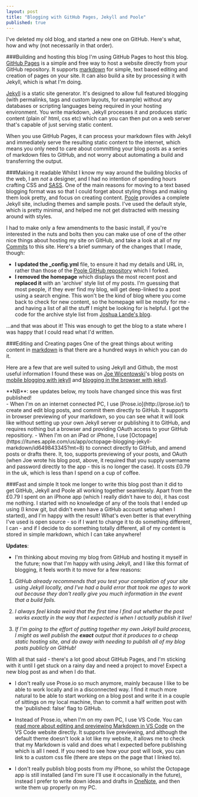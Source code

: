 ```yaml
---
layout: post
title: "Blogging with GitHub Pages, Jekyll and Poole"
published: true
---
```


I've deleted my old blog, and started a new one on GitHub. Here's what, how and why (not necessarily in that order).

###Building and hosting this blog
I'm using GitHub Pages to host this blog. [GitHub Pages](https://pages.github.com) is a simple and free way to host a website directly from your GitHub repository. It supports [markdown](https://help.github.com/articles/markdown-basics/) for simple, text based editing and creation of pages on your site. It can also build a site by processing it with Jekyll, which is what I'm doing.

[Jekyll](http://jekyllrb.com) is a static site generator. It's designed to allow full featured blogging (with permalinks, tags and custom layouts, for example) without any databases or scripting languages being required in your hosting environment. You write markdown, Jekyll processes it and produces static content (plain ol' html, css etc) which can you can then put on a web server that's capable of just serving static content. 

When you use GitHub Pages, it can process your markdown files with Jekyll and immediately serve the resulting static content to the internet, which means you only need to care about committing your blog posts as a series of markdown files to GitHub, and not worry about automating a build and transferring the output.

###Making it readable
Whilst I know my way around the building blocks of the web, I am *not* a designer, and I had no intention of spending hours crafting CSS and [SASS](http://sass-lang.com/). One of the main reasons for moving to a text based blogging format was so that I could forget about styling things and making them look pretty, and focus on creating content.  [Poole](http://getpoole.com/) provides a complete Jekyll site, including themes and sample posts. I've used the default style, which is pretty minimal, and helped me not get distracted with messing around with styles.

I had to make only a few amendments to the basic install, if you're interested in the nuts and bolts then you can make use of one of the other nice things about hosting my site on GitHub, and take a look at all of my [Commits](https://github.com/WillSoper/WillSoper.github.io/commits/master) to this site. Here's a brief summary of the changes that I made, though:

- **I updated the _config.yml** file, to ensure it had my details and URL in, rather than those of the [Poole GitHub repository](https://github.com/poole/poole) which I forked.
- **I removed the homepage** which displays the most recent post and **replaced it** with an 'archive' style list of my posts. I'm guessing that most people, if they ever find my blog, will get deep-linked to a post using a search engine. This won't be the kind of blog where you come back to check for new content, so the homepage will be mostly for me - and having a list of all the stuff I might be looking for is helpful. I got the code for the archive style list from [Joshua Lande's blog](http://joshualande.com/jekyll-github-pages-poole/).

...and that was about it! This was enough to get the blog to a state where I was happy that I could read what I'd written.

###Editing and Creating pages
One of the great things about writing content in [markdown](https://help.github.com/articles/markdown-basics/) is that there are a hundred ways in which you can do it.

Here are a few that are well suited to using Jekyll and Github, the most useful information I found these was on [Joe Wicentowski](https://twitter.com/joewiz)'s blog posts on [mobile blogging with jekyll](http://joewiz.org/2013/08/18/mobile-blogging-with-jekyll/) and [blogging in the browser with jekyll](http://joewiz.org/2013/08/20/jekyll-blogging-in-the-browser-with-prose-io/).

<div class="message">
    **NB**: see updates below, my  tools have changed since this was first published!
</div>
- When I'm on an internet connected PC, I use [Prose.io](http://prose.io/) to create and edit blog posts, and commit them directly to GitHub. It supports in browser previewing of your markdown, so you can see what it will look like without setting up your own Jekyll server or publishing it to GitHub, and requires nothing but a browser and providing OAuth access to your GitHub repositiory.
- When I'm on an iPad or iPhone, I use [Octopage](https://itunes.apple.com/us/app/octopage-blogging-jekyll-markdown/id649843345?mt=8) to connect directly to GitHub, and amend posts or drafts there. It, too, supports previewing of your posts, and OAuth (when Joe wrote his blog post, above, it required that you supply username and password directly to the app - this is no longer the case). It costs £0.79 in the uk, which is less than I spend on a cup of coffee.

###Fast and simple
It took me longer to write this blog post than it did to get GitHub, Jekyll and Poole all working together seamlessly. Apart from the £0.79 I spent on an iPhone app (which I really didn't have to do), it has cost me nothing. I started with no knowledge of any of the tools that I ended up using (I know git, but didn't even have a GitHub account setup when I started), and I'm happy with the result! What's even better is that everything I've used is open source - so if I want to change it to do something different, I can - and if I decide to do something totally different, all of my content is stored in simple markdown, which I can take anywhere! 

**Updates**:
- I'm thinking about moving my blog from GitHub and hosting it myself in the future; now that I'm happy with using Jekyll, and I like this format of blogging, it feels worth it to move for a few reasons:

1) *GitHub already recommends that you test your compilation of your site using Jekyll locally, and I've had a build error that took me ages to work out because they don't really give you much information in the event that a build fails.*
    
2) *I always feel kinda weird that the first time I find out whether the post works exactly in the way that I expected is when I actually publish it live!*
    
3) *If I'm going to the effort of putting together my own Jekyll build process, I might as well publish the __exact__ output that it produces to a cheap static hosting site, and do away with needing to publish all of my blog posts publicly on GitHub!*
    
With all that said - there's a lot good about GitHub Pages, and I'm sticking with it until I get stuck on a rainy day and need a project to move! Expect a new blog post as and when I do that. 
          
- I don't really use Prose.io so much anymore, mainly because I like to be able to work locally and in a disconnected way. I find it much more natural to be able to start working on a blog post and write it in a couple of sittings on my local machine, than to commit a half written post with the 'published: false' flag to GitHub.

- Instead of Prose.io, when I'm on my own PC, I use VS Code. You can [read more about editing and previewing Markdown in VS Code](https://code.visualstudio.com/Docs/languages/markdown) on the VS Code website directly. It supports live previewing, and although the default theme doesn't look a lot like my website, it allows me to check that my Markdown is valid and does what I expected before publishing which is all I need. If you need to see how your post will look, you can link to a custom css file (there are steps on the page that I linked to).

- I don't really publish blog posts from my iPhone, so whilst the Octopage app is still installed (and I'm sure I'll use it occasionally in the future), instead I prefer to write down ideas and drafts in [OneNote](https://itunes.apple.com/gb/app/microsoft-onenote-lists-photos/id410395246?mt=8), and then write them up properly on my PC.